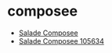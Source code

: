 # composee

 * [Salade Composee](../../index/s/salade-composee-105634.json)
 * [Salade Composee 105634](../../index/s/salade-composee-105634.json)
